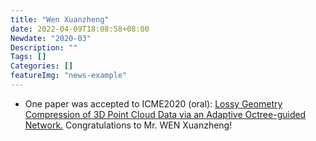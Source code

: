 ```yaml
---
title: "Wen Xuanzheng"
date: 2022-04-09T18:08:58+08:00
Newdate: "2020-03"
Description: ""
Tags: []
Categories: []
featureImg: "news-example"
---
```

- One paper was accepted to ICME2020 (oral): [Lossy Geometry Compression of 3D Point Cloud Data via an Adaptive Octree-guided Network.]() Congratulations to Mr. WEN Xuanzheng! 